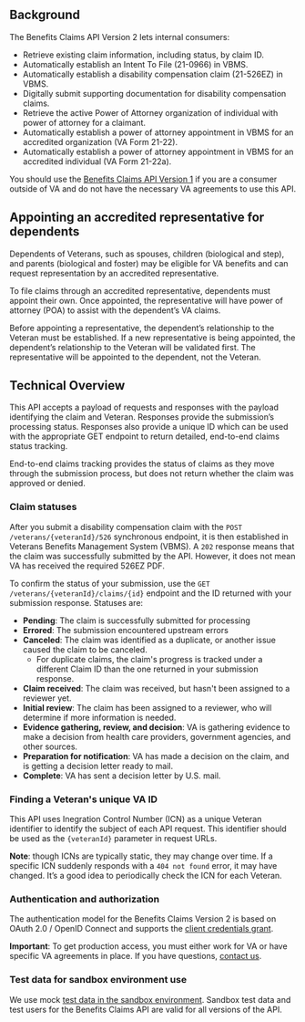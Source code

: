 ## Background

The Benefits Claims API Version 2 lets internal consumers: 

-   Retrieve existing claim information, including status, by claim ID.
-   Automatically establish an Intent To File (21-0966) in VBMS.
-   Automatically establish a disability compensation claim (21-526EZ) in VBMS.
-   Digitally submit supporting documentation for disability compensation claims.
-   Retrieve the active Power of Attorney organization of individual with power of attorney for a claimant.
-   Automatically establish a power of attorney appointment in VBMS for an accredited organization (VA Form 21-22).
-   Automatically establish a power of attorney appointment in VBMS for an accredited individual (VA Form 21-22a).

You should use the [Benefits Claims API Version 1](https://developer.va.gov/explore/benefits/docs/claims?version=current) if you are a consumer outside of VA and do not have the necessary VA agreements to use this API.
    
## Appointing an accredited representative for dependents

Dependents of Veterans, such as spouses, children (biological and step), and parents (biological and foster) may be eligible for VA benefits and can request representation by an accredited representative.

To file claims through an accredited representative, dependents must appoint their own. Once appointed, the representative will have power of attorney (POA) to assist with the dependentʼs VA claims.

Before appointing a representative, the dependentʼs relationship to the Veteran must be established. If a new representative is being appointed, the dependentʼs relationship to the Veteran will be validated first. The representative will be appointed to the dependent, not the Veteran.

## Technical Overview

This API accepts a payload of requests and responses with the payload identifying the claim and Veteran. Responses provide the submission’s processing status. Responses also provide a unique ID which can be used with the appropriate GET endpoint to return detailed, end-to-end claims status tracking. 

End-to-end claims tracking provides the status of claims as they move through the submission process, but does not return whether the claim was approved or denied. 

### Claim statuses

After you submit a disability compensation claim with the `POST /veterans/{veteranId}/526` synchronous endpoint, it is then established in Veterans Benefits Management System (VBMS). A `202` response means that the claim was successfully submitted by the API. However, it does not mean VA has received the required 526EZ PDF. 

To confirm the status of your submission, use the `GET /veterans/{veteranId}/claims/{id}` endpoint and the ID returned with your submission response. Statuses are: 

*  **Pending**: The claim is successfully submitted for processing
*   **Errored**: The submission encountered upstream errors
*   **Canceled**: The claim was identified as a duplicate, or another issue caused the claim to be canceled. 
    *   For duplicate claims, the claim's progress is tracked under a different Claim ID than the one returned in your submission response. 
*   **Claim received**: The claim was received, but hasn't been assigned to a reviewer yet.
*   **Initial review**: The claim has been assigned to a reviewer, who will determine if more information is needed.
*   **Evidence gathering, review, and decision**: VA is gathering evidence to make a decision from health care providers, government agencies, and other sources.
*   **Preparation for notification**: VA has made a decision on the claim, and is getting a decision letter ready to mail.
*   **Complete**: VA has sent a decision letter by U.S. mail.

### Finding a Veteran's unique VA ID

This API uses Inegration Control Number (ICN) as a unique Veteran identifier to identify the subject of each API request. This identifier should be used as the `{veteranId}` parameter in request URLs.

**Note**: though ICNs are typically static, they may change over time. If a specific ICN suddenly responds with a `404 not found` error, it may have changed. It’s a good idea to periodically check the ICN for each Veteran.

### Authentication and authorization

The authentication model for the Benefits Claims Version 2 is based on OAuth 2.0 / OpenID Connect and supports the [client credentials grant](https://developer.va.gov/explore/authorization/docs/client-credentials?api=claims).

**Important**: To get production access, you must either work for VA or have specific VA agreements in place. If you have questions, [contact us](https://developer.va.gov/support/contact-us).

### Test data for sandbox environment use

We use mock [test data in the sandbox environment](https://github.com/department-of-veterans-affairs/vets-api-clients/blob/master/test_accounts.md). Sandbox test data and test users for the Benefits Claims API are valid for all versions of the API.
